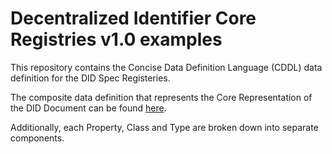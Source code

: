 # Decentralized Identifier Core Registries v1.0 examples 

This repository contains the Concise Data Definition Language (CDDL) data definition for the DID Spec Registeries. 

The composite data definition that represents the Core Representation of the DID Document can be found [here](https://ipfs.io/ipfs/QmNZvYAYqSgUuRwv6AhE3rMDE1nzvTfsq7xrVzXqM2x4Jw). 

Additionally, each Property, Class and Type are broken down into separate components. 

